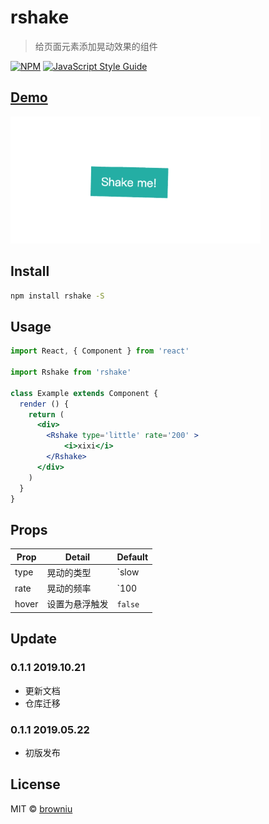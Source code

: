 # rshake

> 给页面元素添加晃动效果的组件

[![NPM](https://img.shields.io/npm/v/browniu-app.svg)](https://www.npmjs.com/package/rshake) [![JavaScript Style Guide](https://img.shields.io/badge/code_style-standard-brightgreen.svg)](https://standardjs.com)

## [Demo]()
![demo](./static/rshake.gif)

## Install

```bash
npm install rshake -S
```

## Usage

```jsx
import React, { Component } from 'react'

import Rshake from 'rshake'

class Example extends Component {
  render () {
    return (
      <div>
        <Rshake type='little' rate='200' >
            <i>xixi</i>
        </Rshake>
      </div>
    )
  }
}
```

## Props

| Prop      | Detail                                         | Default              |
| --------- | ---------------------------------------------- | -------------------- |
| type  | 晃动的类型 |  `slow | little | hard | horizontal | vertical | rotate | opacity | chunk`  |
| rate  | 晃动的频率 |  `100 | 200 | 500 | ...`  |
| hover | 设置为悬浮触发 | `false` |

## Update

### 0.1.1 2019.10.21
* 更新文档
* 仓库迁移

### 0.1.1 2019.05.22
* 初版发布

## License

MIT © [browniu](https://github.com/browniu)

